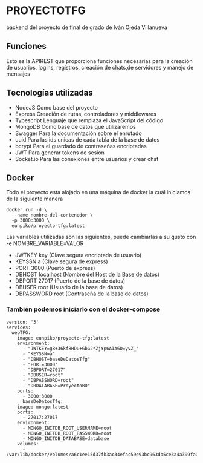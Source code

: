 # PROYECTOTFG
 backend del proyecto de final de grado de Iván Ojeda Villanueva
## Funciones
 Esto es la APIREST que proporciona funciones necesarias para la creación de usuarios, logins, registros, creación de chats,de servidores y manejo de mensajes 
 
## Tecnologías utilizadas
 - NodeJS Como base del proyecto
 - Express Creación de rutas, controladores y middlewares
 - Typescript Lenguaje que remplaza el JavaScript del código
 - MongoDB Como base de datos que utilizaremos
 - Swagger Para la documentación sobre el enrutado
 - uuid Para las ids unicas de cada tabla de la base de datos
 - bcrypt Para el guardado de contraseñas encriptadas
 - JWT Para generar tokens de sesión
 - Socket.io Para las conexiones entre usuarios y crear chat
 
## Docker
Todo el proyecto esta alojado en una máquina de docker la cuál iniciamos de la siguiente manera

```
docker run -d \
  --name nombre-del-contenedor \
  -p 3000:3000 \
  eunpiko/proyecto-tfg:latest
```
Las variables utilizadas son las siguientes, puede cambiarlas a su gusto con -e NOMBRE_VARIABLE=VALOR

-  JWTKEY key                  (Clave segura encriptada de usuario)
-  KEYSSN a                    (Clave segura de express)
-  PORT 3000                   (Puerto de express)
-  DBHOST localhost            (Nombre del Host de la Base de datos)
-  DBPORT 27017                (Puerto de la base de datos)
-  DBUSER root                 (Usuario de la base de datos)
-  DBPASSWORD root             (Contraseña de la base de datos)

### También podemos iniciarlo con el docker-compose
```
version: '3'
services:
  webTFG:
    image: eunpiko/proyecto-tfg:latest
    environment:
      - "JWTKEY=g8+36kf8HDu+GbG2*ZjYp6AIA6D=yvZ_"
      - "KEYSSN=a"
      - "DBHOST=baseDeDatosTfg"
      - "PORT=3000"
      - "DBPORT=27017"
      - "DBUSER=root"
      - "DBPASSWORD=root"
      - "DBDATABASE=ProyectoBD"
    ports:
      - 3000:3000
      baseDeDatosTfg:
    image: mongo:latest
    ports:
      - 27017:27017
    environment:
      - MONGO_INITDB_ROOT_USERNAME=root
      - MONGO_INITDB_ROOT_PASSWORD=root
      - MONGO_INITDB_DATABASE=database
    volumes:
      - /var/lib/docker/volumes/a6c1ee15d37fb3ac34efac59e93bc963db5ce3a4a399fa0375ffec8282c48f84/_data:/data/db

```
